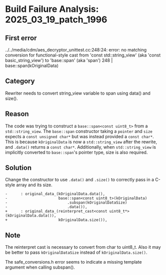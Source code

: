 # Build Failure Analysis: 2025_03_19_patch_1996

## First error

../../media/cdm/aes_decryptor_unittest.cc:248:24: error: no matching conversion for functional-style cast from 'const std::string_view' (aka 'const basic_string_view<char>') to 'base::span<const uint8_t>' (aka 'span<const unsigned char>')
  248 |                        base::span<const uint8_t>(kOriginalData)

## Category
Rewriter needs to convert string_view variable to span using data() and size().

## Reason
The code was trying to construct a `base::span<const uint8_t>` from a `std::string_view`.  The `base::span` constructor taking a `pointer` and `size` expects a `const unsigned char*` but was instead provided a `const char*`. This is because `kOriginalData` is now a `std::string_view` after the rewrite, and `.data()` returns a `const char*`. Additionally, when `std::string_view` is implicitly converted to `base::span`'s pointer type, size is also required.

## Solution
Change the constructor to use `.data()` and `.size()` to correctly pass in a C-style array and its size.

```
-      : original_data_(kOriginalData.data(),
-                       base::span<const uint8_t>(kOriginalData)
-                           .subspan(kOriginalDataSize)
-                           .data()),
+      : original_data_(reinterpret_cast<const uint8_t*>(kOriginalData.data()),
+                       kOriginalData.size()),
```

## Note
The reinterpret cast is necessary to convert from char to uint8_t. Also it may be better to pass `kOriginalDataSize` instead of `kOriginalData.size()`.

The safe_conversions.h error seems to indicate a missing template argument when calling subspan().